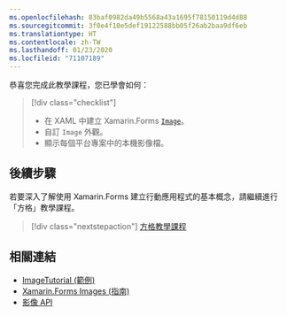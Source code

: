 ```yaml
---
ms.openlocfilehash: 83baf0982da49b5568a43a1695f78150119d4d88
ms.sourcegitcommit: 3f0e4f10e5def19122588bb05f26ab2baa9df6eb
ms.translationtype: HT
ms.contentlocale: zh-TW
ms.lasthandoff: 01/23/2020
ms.locfileid: "71107189"
---
```

恭喜您完成此教學課程，您已學會如何：

> [!div class="checklist"]
>
> - 在 XAML 中建立 Xamarin.Forms [`Image`](xref:Xamarin.Forms.Image)。
> - 自訂 `Image` 外觀。
> - 顯示每個平台專案中的本機影像檔。

## <a name="next-steps"></a>後續步驟

若要深入了解使用 Xamarin.Forms 建立行動應用程式的基本概念，請繼續進行「方格」教學課程。

> [!div class="nextstepaction"]
> [方格教學課程](~/get-started/tutorials/grid/index.yml)

## <a name="related-links"></a>相關連結

- [ImageTutorial (範例)](https://docs.microsoft.com/samples/xamarin/xamarin-forms-samples/getstarted-tutorials-imagetutorial/)
- [Xamarin.Forms Images (指南)](~/xamarin-forms/user-interface/images.md)
- [影像 API](xref:Xamarin.Forms.Image)

